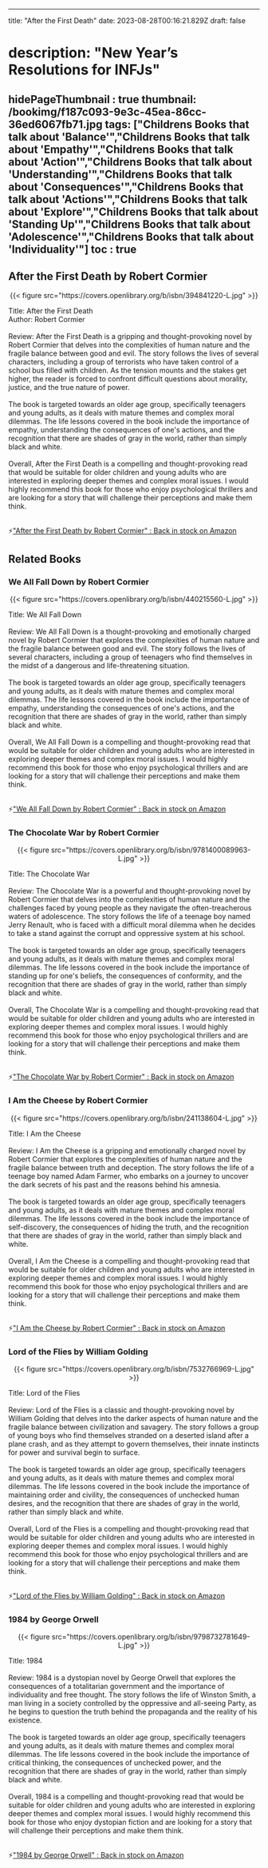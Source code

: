 
---
title: "After the First Death"
date: 2023-08-28T00:16:21.829Z
draft: false
# description: "New Year’s Resolutions for INFJs"
hidePageThumbnail : true
thumbnail: /bookimg/f187c093-9e3c-45ea-86cc-36ed6067fb71.jpg
tags: ["Childrens Books that talk about 'Balance'","Childrens Books that talk about 'Empathy'","Childrens Books that talk about 'Action'","Childrens Books that talk about 'Understanding'","Childrens Books that talk about 'Consequences'","Childrens Books that talk about 'Actions'","Childrens Books that talk about 'Explore'","Childrens Books that talk about 'Standing Up'","Childrens Books that talk about 'Adolescence'","Childrens Books that talk about 'Individuality'"]
toc : true
---
## After the First Death by Robert Cormier

<center>
{{< figure src="https://covers.openlibrary.org/b/isbn/394841220-L.jpg" >}}
</center>

Title: After the First Death</br>
Author: Robert Cormier</br></br>
Review: After the First Death is a gripping and thought-provoking novel by Robert Cormier that delves into the complexities of human nature and the fragile balance between good and evil. The story follows the lives of several characters, including a group of terrorists who have taken control of a school bus filled with children. As the tension mounts and the stakes get higher, the reader is forced to confront difficult questions about morality, justice, and the true nature of power.</br></br>
The book is targeted towards an older age group, specifically teenagers and young adults, as it deals with mature themes and complex moral dilemmas. The life lessons covered in the book include the importance of empathy, understanding the consequences of one's actions, and the recognition that there are shades of gray in the world, rather than simply black and white.</br></br>
Overall, After the First Death is a compelling and thought-provoking read that would be suitable for older children and young adults who are interested in exploring deeper themes and complex moral issues. I would highly recommend this book for those who enjoy psychological thrillers and are looking for a story that will challenge their perceptions and make them think.</br></br>

<p>⚡<a id="aflink" href="https://www.amazon.com/gp/search?ie=UTF8&tag=klayu00-20&linkCode=ur2&linkId=6639bed89a8ad8dd2705e40644eb43d3&camp=1789&creative=9325&index=books&keywords=After the First Death by Robert Cormier" class="one" target="_blank" title='"After the First Death by Robert Cormier" : Back in stock on Amazon'>"After the First Death by Robert Cormier" : Back in stock on Amazon</a></p>

## Related Books
### We All Fall Down by Robert Cormier
<center>
{{< figure src="https://covers.openlibrary.org/b/isbn/440215560-L.jpg" >}}
</center>

Title: We All Fall Down</br></br>
Review: We All Fall Down is a thought-provoking and emotionally charged novel by Robert Cormier that explores the complexities of human nature and the fragile balance between good and evil. The story follows the lives of several characters, including a group of teenagers who find themselves in the midst of a dangerous and life-threatening situation.</br></br>
The book is targeted towards an older age group, specifically teenagers and young adults, as it deals with mature themes and complex moral dilemmas. The life lessons covered in the book include the importance of empathy, understanding the consequences of one's actions, and the recognition that there are shades of gray in the world, rather than simply black and white.</br></br>
Overall, We All Fall Down is a compelling and thought-provoking read that would be suitable for older children and young adults who are interested in exploring deeper themes and complex moral issues. I would highly recommend this book for those who enjoy psychological thrillers and are looking for a story that will challenge their perceptions and make them think.</br></br>

<p>⚡<a id="aflink" href="https://www.amazon.com/gp/search?ie=UTF8&tag=klayu00-20&linkCode=ur2&linkId=6639bed89a8ad8dd2705e40644eb43d3&camp=1789&creative=9325&index=books&keywords=We All Fall Down by Robert Cormier" class="one" target="_blank" title='"We All Fall Down by Robert Cormier" : Back in stock on Amazon'>"We All Fall Down by Robert Cormier" : Back in stock on Amazon</a></p>

### The Chocolate War by Robert Cormier
<center>
{{< figure src="https://covers.openlibrary.org/b/isbn/9781400089963-L.jpg" >}}
</center>

Title: The Chocolate War</br></br>
Review: The Chocolate War is a powerful and thought-provoking novel by Robert Cormier that delves into the complexities of human nature and the challenges faced by young people as they navigate the often-treacherous waters of adolescence. The story follows the life of a teenage boy named Jerry Renault, who is faced with a difficult moral dilemma when he decides to take a stand against the corrupt and oppressive system at his school.</br></br>
The book is targeted towards an older age group, specifically teenagers and young adults, as it deals with mature themes and complex moral dilemmas. The life lessons covered in the book include the importance of standing up for one's beliefs, the consequences of conformity, and the recognition that there are shades of gray in the world, rather than simply black and white.</br></br>
Overall, The Chocolate War is a compelling and thought-provoking read that would be suitable for older children and young adults who are interested in exploring deeper themes and complex moral issues. I would highly recommend this book for those who enjoy psychological thrillers and are looking for a story that will challenge their perceptions and make them think.</br></br>

<p>⚡<a id="aflink" href="https://www.amazon.com/gp/search?ie=UTF8&tag=klayu00-20&linkCode=ur2&linkId=6639bed89a8ad8dd2705e40644eb43d3&camp=1789&creative=9325&index=books&keywords=The Chocolate War by Robert Cormier" class="one" target="_blank" title='"The Chocolate War by Robert Cormier" : Back in stock on Amazon'>"The Chocolate War by Robert Cormier" : Back in stock on Amazon</a></p>

### I Am the Cheese by Robert Cormier
<center>
{{< figure src="https://covers.openlibrary.org/b/isbn/241138604-L.jpg" >}}
</center>

Title: I Am the Cheese</br></br>
Review: I Am the Cheese is a gripping and emotionally charged novel by Robert Cormier that explores the complexities of human nature and the fragile balance between truth and deception. The story follows the life of a teenage boy named Adam Farmer, who embarks on a journey to uncover the dark secrets of his past and the reasons behind his amnesia.</br></br>
The book is targeted towards an older age group, specifically teenagers and young adults, as it deals with mature themes and complex moral dilemmas. The life lessons covered in the book include the importance of self-discovery, the consequences of hiding the truth, and the recognition that there are shades of gray in the world, rather than simply black and white.</br></br>
Overall, I Am the Cheese is a compelling and thought-provoking read that would be suitable for older children and young adults who are interested in exploring deeper themes and complex moral issues. I would highly recommend this book for those who enjoy psychological thrillers and are looking for a story that will challenge their perceptions and make them think.</br></br>

<p>⚡<a id="aflink" href="https://www.amazon.com/gp/search?ie=UTF8&tag=klayu00-20&linkCode=ur2&linkId=6639bed89a8ad8dd2705e40644eb43d3&camp=1789&creative=9325&index=books&keywords=I Am the Cheese by Robert Cormier" class="one" target="_blank" title='"I Am the Cheese by Robert Cormier" : Back in stock on Amazon'>"I Am the Cheese by Robert Cormier" : Back in stock on Amazon</a></p>

### Lord of the Flies by William Golding
<center>
{{< figure src="https://covers.openlibrary.org/b/isbn/7532766969-L.jpg" >}}
</center>

Title: Lord of the Flies</br></br>
Review: Lord of the Flies is a classic and thought-provoking novel by William Golding that delves into the darker aspects of human nature and the fragile balance between civilization and savagery. The story follows a group of young boys who find themselves stranded on a deserted island after a plane crash, and as they attempt to govern themselves, their innate instincts for power and survival begin to surface.</br></br>
The book is targeted towards an older age group, specifically teenagers and young adults, as it deals with mature themes and complex moral dilemmas. The life lessons covered in the book include the importance of maintaining order and civility, the consequences of unchecked human desires, and the recognition that there are shades of gray in the world, rather than simply black and white.</br></br>
Overall, Lord of the Flies is a compelling and thought-provoking read that would be suitable for older children and young adults who are interested in exploring deeper themes and complex moral issues. I would highly recommend this book for those who enjoy psychological thrillers and are looking for a story that will challenge their perceptions and make them think.</br></br>

<p>⚡<a id="aflink" href="https://www.amazon.com/gp/search?ie=UTF8&tag=klayu00-20&linkCode=ur2&linkId=6639bed89a8ad8dd2705e40644eb43d3&camp=1789&creative=9325&index=books&keywords=Lord of the Flies by William Golding" class="one" target="_blank" title='"Lord of the Flies by William Golding" : Back in stock on Amazon'>"Lord of the Flies by William Golding" : Back in stock on Amazon</a></p>

### 1984 by George Orwell
<center>
{{< figure src="https://covers.openlibrary.org/b/isbn/9798732781649-L.jpg" >}}
</center>

Title: 1984</br></br>
Review: 1984 is a dystopian novel by George Orwell that explores the consequences of a totalitarian government and the importance of individuality and free thought. The story follows the life of Winston Smith, a man living in a society controlled by the oppressive and all-seeing Party, as he begins to question the truth behind the propaganda and the reality of his existence.</br></br>
The book is targeted towards an older age group, specifically teenagers and young adults, as it deals with mature themes and complex moral dilemmas. The life lessons covered in the book include the importance of critical thinking, the consequences of unchecked power, and the recognition that there are shades of gray in the world, rather than simply black and white.</br></br>
Overall, 1984 is a compelling and thought-provoking read that would be suitable for older children and young adults who are interested in exploring deeper themes and complex moral issues. I would highly recommend this book for those who enjoy dystopian fiction and are looking for a story that will challenge their perceptions and make them think.</br></br>

<p>⚡<a id="aflink" href="https://www.amazon.com/gp/search?ie=UTF8&tag=klayu00-20&linkCode=ur2&linkId=6639bed89a8ad8dd2705e40644eb43d3&camp=1789&creative=9325&index=books&keywords=1984 by George Orwell" class="one" target="_blank" title='"1984 by George Orwell" : Back in stock on Amazon'>"1984 by George Orwell" : Back in stock on Amazon</a></p>
